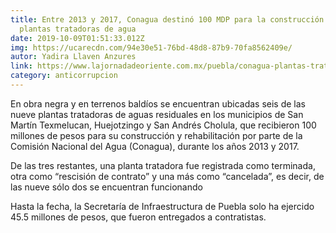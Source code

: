 ```yaml
---
title: Entre 2013 y 2017, Conagua destinó 100 MDP para la construcción de nueve
  plantas tratadoras de agua
date: 2019-10-09T01:51:33.012Z
img: https://ucarecdn.com/94e30e51-76bd-48d8-87b9-70fa8562409e/
autor: Yadira Llaven Anzures
link: https://www.lajornadadeoriente.com.mx/puebla/conagua-plantas-tratadoras/
category: anticorrupcion
---
```

En obra negra y en terrenos baldíos se encuentran ubicadas seis de las nueve plantas tratadoras de aguas residuales en los municipios de San Martín Texmelucan, Huejotzingo y San Andrés Cholula, que recibieron 100 millones de pesos para su construcción y rehabilitación por parte de la Comisión Nacional del Agua (Conagua), durante los años 2013 y 2017.

De las tres restantes, una planta tratadora fue registrada como terminada, otra como “rescisión de contrato” y una más como “cancelada”, es decir, de las nueve sólo dos se encuentran funcionando

Hasta la fecha, la Secretaría de Infraestructura de Puebla solo ha ejercido 45.5 millones de pesos, que fueron entregados a contratistas.